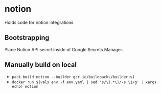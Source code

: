 # notion

Holds code for notion integrations

## Bootstrapping
Place Notion API secret inside of Google Secrets Manager.


## Manually build on local
- `pack build notion --builder gcr.io/buildpacks/builder:v1`
- `docker run $(vals env -f env.yaml | sed 's/\(.*\)/-e \1/g' | xargs echo) notion`